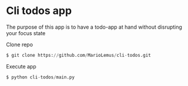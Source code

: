 # Cli todos app

The purpose of this app is to have a todo-app at hand without disrupting your focus state

Clone repo
```py 
$ git clone https://github.com/MarioLemus/cli-todos.git
```

Execute app
```py
$ python cli-todos/main.py 
```
